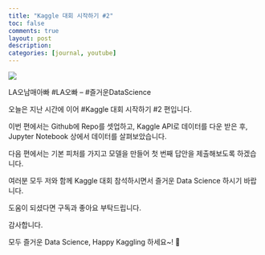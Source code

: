 ```yaml
---
title: "Kaggle 대회 시작하기 #2"
toc: false
comments: true
layout: post
description:
categories: [journal, youtube]
---
```


[![](https://img.youtube.com/vi/1eqliTZ5okY/0.jpg)](https://youtu.be/1eqliTZ5okY)

LA오남매아빠 #LA오빠 – #즐거운DataScience

오늘은 지난 시간에 이어 #Kaggle 대회 시작하기 #2 편입니다.

이번 편에서는 Github에 Repo를 셋업하고, Kaggle API로 데이터를 다운 받은 후, Jupyter Notebook 상에서 데이터를 살펴보았습니다.

다음 편에서는 기본 피처를 가지고 모델을 만들어 첫 번째 답안을 제출해보도록 하겠습니다.

여러분 모두 저와 함께 Kaggle 대회 참석하시면서 즐거운 Data Science 하시기 바랍니다.

도움이 되셨다면 구독과 좋아요 부탁드립니다.

감사합니다.

모두 즐거운 Data Science, Happy Kaggling 하세요~! 🙂